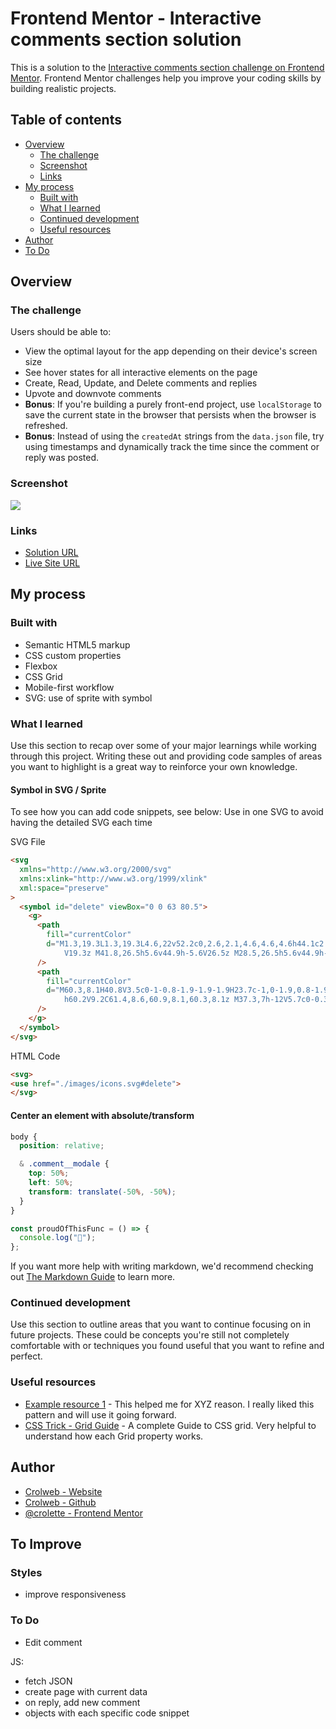 # Frontend Mentor - Interactive comments section solution

This is a solution to the [Interactive comments section challenge on Frontend Mentor](https://www.frontendmentor.io/challenges/interactive-comments-section-iG1RugEG9). Frontend Mentor challenges help you improve your coding skills by building realistic projects.

## Table of contents

- [Overview](#overview)
  - [The challenge](#the-challenge)
  - [Screenshot](#screenshot)
  - [Links](#links)
- [My process](#my-process)
  - [Built with](#built-with)
  - [What I learned](#what-i-learned)
  - [Continued development](#continued-development)
  - [Useful resources](#useful-resources)
- [Author](#author)
- [To Do](#to-do)

## Overview

### The challenge

Users should be able to:

- View the optimal layout for the app depending on their device's screen size
- See hover states for all interactive elements on the page
- Create, Read, Update, and Delete comments and replies
- Upvote and downvote comments
- **Bonus**: If you're building a purely front-end project, use `localStorage` to save the current state in the browser that persists when the browser is refreshed.
- **Bonus**: Instead of using the `createdAt` strings from the `data.json` file, try using timestamps and dynamically track the time since the comment or reply was posted.

### Screenshot

![](./images/screenshot.jpg)

### Links

- [Solution URL](https://github.com/crolette/interactive-comment-section)
- [Live Site URL](https://crolette.github.io/interactive-comment-section/)

## My process

### Built with

- Semantic HTML5 markup
- CSS custom properties
- Flexbox
- CSS Grid
- Mobile-first workflow
- SVG: use of sprite with symbol

### What I learned

Use this section to recap over some of your major learnings while working through this project. Writing these out and providing code samples of areas you want to highlight is a great way to reinforce your own knowledge.

#### Symbol in SVG / Sprite

To see how you can add code snippets, see below:
Use <symbol> in one SVG to avoid having the detailed SVG each time

SVG File

```html
<svg
  xmlns="http://www.w3.org/2000/svg"
  xmlns:xlink="http://www.w3.org/1999/xlink"
  xml:space="preserve"
>
  <symbol id="delete" viewBox="0 0 63 80.5">
    <g>
      <path
        fill="currentColor"
        d="M1.3,19.3L1.3,19.3L4.6,22v52.2c0,2.6,2.1,4.6,4.6,4.6h44.1c2.6,0,4.6-2.1,4.6-4.6V22l3.3-2.8h0v-4.6H1.3
            V19.3z M41.8,26.5h5.6v44.9h-5.6V26.5z M28.5,26.5h5.6v44.9h-5.6V26.5z M15.2,26.5h5.6v44.9h-5.6V26.5z"
      />
      <path
        fill="currentColor"
        d="M60.3,8.1H40.8V3.5c0-1-0.8-1.9-1.9-1.9H23.7c-1,0-1.9,0.8-1.9,1.9v4.6H2.3c-0.6,0-1.1,0.5-1.1,1.1v3.6
            h60.2V9.2C61.4,8.6,60.9,8.1,60.3,8.1z M37.3,7h-12V5.7c0-0.3,0.3-0.6,0.6-0.6h10.8c0.3,0,0.6,0.3,0.6,0.6V7z"
      />
    </g>
  </symbol>
</svg>
```

HTML Code

```html
<svg>
<use href="./images/icons.svg#delete">
</svg>
```

#### Center an element with absolute/transform

```css
body {
  position: relative;

  & .comment__modale {
    top: 50%;
    left: 50%;
    transform: translate(-50%, -50%);
  }
}
```

```js
const proudOfThisFunc = () => {
  console.log("🎉");
};
```

If you want more help with writing markdown, we'd recommend checking out [The Markdown Guide](https://www.markdownguide.org/) to learn more.

### Continued development

Use this section to outline areas that you want to continue focusing on in future projects. These could be concepts you're still not completely comfortable with or techniques you found useful that you want to refine and perfect.

### Useful resources

- [Example resource 1](https://www.example.com) - This helped me for XYZ reason. I really liked this pattern and will use it going forward.
- [CSS Trick - Grid Guide](https://css-tricks.com/snippets/css/complete-guide-grid/) - A complete Guide to CSS grid. Very helpful to understand how each Grid property works.

## Author

- [Crolweb - Website](https://www.crolweb.be)
- [Crolweb - Github](https://github.com/crolette)
- [@crolette - Frontend Mentor](https://www.frontendmentor.io/profile/crolette)

## To Improve

### Styles

- improve responsiveness

### To Do

- Edit comment

JS:

- fetch JSON
- create page with current data
- on reply, add new comment
- objects with each specific code snippet
